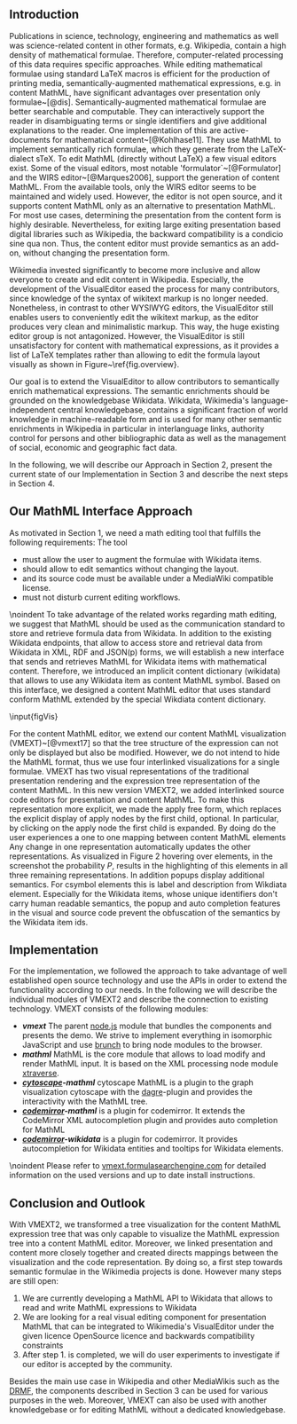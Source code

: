 ## Introduction

Publications in science, technology, engineering and mathematics as well was science-related content in other formats, e.g. Wikipedia, contain a high density of mathematical formulae.
Therefore, computer-related processing of this data requires specific approaches.
While editing mathematical formulae using standard LaTeX macros is efficient for the production of printing media, semantically-augmented mathematical expressions, e.g. in content MathML, have significant advantages over presentation only formulae~[@dis].
Semantically-augmented mathematical formulae are better searchable and computable.
They can interactively support the reader in disambiguating terms or single identifiers and give additional explanations to the reader.
One implementation of this are active-documents for mathematical content~[@Kohlhase11].
They use MathML to implement semantically rich formulae, which they generate from the LaTeX-dialect sTeX.
To edit MathML (directly without LaTeX) a few visual editors exist.
Some of the visual editors, most notable 'formulator`~[@Formulator] and the WIRS editor~[@Marques2006], support the generation of content MathML.
From the available tools, only the WIRS editor seems to be maintained and widely used.
However, the editor is not open source, and it supports content MathML only as an alternative to presentation MathML.
For most use cases, determining the presentation from the content form is highly desirable.
Nevertheless, for exiting large exiting presentation based digital libraries such as Wikipedia, the backward compatibility is a condicio sine qua non.
Thus, the content editor must provide semantics as an add-on, without changing the presentation form.


Wikimedia invested significantly to become more inclusive and allow everyone to create and edit content in Wikipedia.
Especially, the development of the VisualEditor eased the process for many contributors, since knowledge of the syntax of wikitext markup is no longer needed.
Nonetheless, in contrast to other WYSIWYG editors, the VisualEditor still enables users to  conveniently edit the wikitext markup, as the editor produces very clean and minimalistic markup.
This way, the huge existing editor group is not antagonized.
However, the VisualEditor is still unsatisfactory for content with mathematical expressions, as it provides a list of LaTeX templates rather than allowing to edit the formula layout visually as shown in Figure~\ref{fig.overview}.

Our goal is to extend the VisualEditor to allow contributors to semantically enrich mathematical expressions.
The semantic enrichments should be grounded on the knowledgebase Wikidata.
Wikidata, Wikimedia's language-independent central knowledgebase, contains a significant fraction of world knowledge in machine-readable form and is used for many other semantic enrichments in Wikipedia in particular in interlanguage links, authority control for persons and other bibliographic data as well as the management of social, economic and geographic fact data.

 
In the following, we will describe our Approach in Section 2, present the current state of our Implementation in Section 3 and describe the next steps in Section 4.

## Our MathML Interface Approach

As motivated in Section 1, we need a math editing tool that fulfills the following requirements: The tool
                              
  * must allow the user to augment the formulae with Wikidata items.
  * should allow to edit semantics without changing the layout.
  * and its source code must be available under a MediaWiki compatible license.
  * must not disturb current editing workflows.

  
\noindent To take advantage of the related works regarding math editing, we suggest that MathML should be used as the communication standard to store and retrieve formula data from Wikidata.
In addition to the existing Wikidata endpoints, that allow to access store and retrieval data from Wikidata in XML, RDF and JSON(p) forms, we will establish a new interface that sends and retrieves MathML for Wikidata items with mathematical content.
Therefore, we introduced an implicit content dictionary (wikidata) that allows to use any Wikidata item as content MathML symbol.
Based on this interface, we designed a content MathML editor that uses standard conform MathML extended by the special Wikdiata content dictionary.

\input{figVis}


For the content MathML editor, we extend our content MathML visualization (VMEXT)~[@vmext17] so that the tree structure of the expression can not only be displayed but also be modified.
However, we do not intend to hide the MathML format, thus we use four interlinked visualizations for a single formulae.
VMEXT has two visual representations of the traditional presentation rendering and the expression tree representation of the content MathML.
In this new version VMEXT2, we added interlinked source code editors for presentation and content MathML.
To make this representation more explicit, we made the apply free form, which replaces the explicit display of apply nodes by the first child, optional.
In particular, by clicking on the apply node the first child is expanded.
By doing do the user experiences a one to one mapping between content MathML elements  
Any change in one representation automatically updates the other representations.
As visualized in Figure 2 hovering over elements, in the screenshot the probability $P$, results in the highlighting of this elements in all three remaining representations.
In addition popups display additional semantics.
For csymbol elements this is label and description from Wikdiata element.
Especially for the Wikidata items, whose unique identifiers don't carry human readable semantics, the popup and auto completion features in the visual and source code prevent the obfuscation of the semantics by the Wikidata item ids.


## Implementation

For the implementation, we followed the approach to take advantage of well established open source technology and use the APIs in order to extend the functionality according to our needs.
In the following we will describe the individual modules of VMEXT2 and describe the connection to existing technology.
VMEXT consists of the following modules:

* ***vmext*** The parent [node.js](https://nodejs.org) module that bundles the components and presents the demo. We strive to implement everything in isomorphic JavaScript and use [brunch](https://brunch.io) to bring node modules to the browser. 
* ***mathml*** MathML is the core  module that allows to load modify and render MathML input. It is based on the XML processing node module [xtraverse](https://www.npmjs.com/package/xtraverse).
* ***[cytoscape](https://js.cytoscape.org/)-mathml*** cytoscape MathML is a plugin to the graph visualization cytoscape with the [dagre](http://doi.org/10.5281/zenodo.1211727)-plugin and provides the interactivity with the MathML tree.
* ***[codemirror](http://codemirror.net/)-mathml*** is a plugin for codemirror. It extends the CodeMirror XML autocompletion plugin and provides auto completion for MathML
* ***[codemirror](http://codemirror.net/)-wikidata*** is a plugin for codemirror. It provides autocompletion for Wikidata entities and tooltips for Wikidata elements.

 

\noindent Please refer to [vmext.formulasearchengine.com](https://vmext.formulasearchengine.com) for detailed information on the used versions and up to date install instructions.

## Conclusion and Outlook

With VMEXT2, we transformed a tree visualization for the content MathML expression tree that was only capable to visualize the MathML expression tree into a content MathML editor.
Moreover, we linked presentation and content more closely together and created directs mappings between the visualization and the code representation. 
By doing so, a first step towards semantic formulae in the Wikimedia projects is done.
However many steps are still open:

1. We are currently developing a MathML API to Wikidata that allows to read and write MathML expressions to Wikidata
2. We are looking for a real visual editing component for presentation MathML that can be integrated to Wikimedia's VisualEditor under the given licence OpenSource licence and backwards compatibility constraints
3. After step 1. is completed, we will do user experiments to investigate if our editor is accepted by the community.

Besides the main use case in Wikipedia and other MediaWikis such as the [DRMF](https://drmf.wmflabs.org), the components described in Section 3 can be used for various purposes in the web.
Moreover, VMEXT can also be used with another knowledgebase or for editing MathML without a dedicated knowledgebase.

